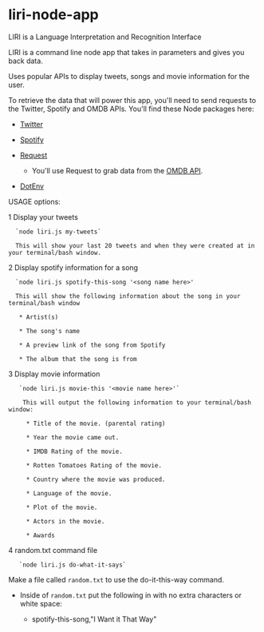# liri-node-app
LIRI is a Language Interpretation and Recognition Interface

LIRI is a command line node app that takes in parameters and gives you back data.

Uses popular APIs to display tweets, songs and movie information for the user.

To retrieve the data that will power this app, you'll need to send requests to the Twitter, Spotify and OMDB APIs. 
You'll find these Node packages here:

   * [Twitter](https://www.npmjs.com/package/twitter)
   
   * [Spotify](https://www.npmjs.com/package/node-spotify-api)
   
   * [Request](https://www.npmjs.com/package/request)

     * You'll use Request to grab data from the [OMDB API](http://www.omdbapi.com).

   * [DotEnv](https://www.npmjs.com/package/dotenv)

     
USAGE options:

  1   Display your tweets
  
      `node liri.js my-tweets`
      
      This will show your last 20 tweets and when they were created at in your terminal/bash window.
      
  2   Display spotify information for a song
  
      `node liri.js spotify-this-song '<song name here>' 
      
      This will show the following information about the song in your terminal/bash window    
      
       * Artist(s)
       
       * The song's name
       
       * A preview link of the song from Spotify
       
       * The album that the song is from

  3   Display movie information
  
       `node liri.js movie-this '<movie name here>'`
       
        This will output the following information to your terminal/bash window:
       
         * Title of the movie. (parental rating)
         
         * Year the movie came out.
         
         * IMDB Rating of the movie.
         
         * Rotten Tomatoes Rating of the movie.
         
         * Country where the movie was produced.
         
         * Language of the movie.
         
         * Plot of the movie.
         
         * Actors in the movie.
         
         * Awards


  4    random.txt command file
  
       `node liri.js do-what-it-says`
       
 Make a file called `random.txt` to use the do-it-this-way command.
       
   * Inside of `random.txt` put the following in with no extra characters or white space:
   
     * spotify-this-song,"I Want it That Way"
